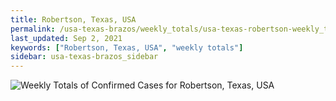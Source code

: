 ```yaml
---
title: Robertson, Texas, USA
permalink: /usa-texas-brazos/weekly_totals/usa-texas-robertson-weekly_totals.html
last_updated: Sep 2, 2021
keywords: ["Robertson, Texas, USA", "weekly totals"]
sidebar: usa-texas-brazos_sidebar
---
```


![Weekly Totals of Confirmed Cases for Robertson, Texas, USA](/covid_tracker/images/graphs/usa-texas-robertson-weekly_totals_graph.png)
